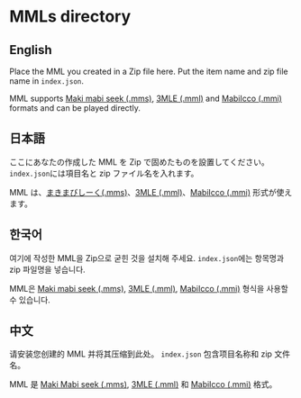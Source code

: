 # MMLs directory

## English

Place the MML you created in a Zip file here. Put the item name and zip file name in `index.json`.

MML supports [Maki mabi seek (.mms)](https://booth.pm/ja/items/2372062), [3MLE (.mml)](http://3ml.jp/) and [MabiIcco (.mmi)](https://github.com/fourthline/mmlTools) formats and can be played directly.

## 日本語

ここにあなたの作成した MML を Zip で固めたものを設置してください。`index.json`には項目名と zip ファイル名を入れます。

MML は、[まきまびしーく(.mms)](https://booth.pm/ja/items/2372062)、[3MLE (.mml)](http://3ml.jp/)、[MabiIcco (.mmi)](https://github.com/fourthline/mmlTools) 形式が使えます。

## 한국어

여기에 작성한 MML을 Zip으로 굳힌 것을 설치해 주세요. `index.json`에는 항목명과 zip 파일명을 넣습니다.

MML은 [Maki mabi seek (.mms)](https://booth.pm/ja/items/2372062), [3MLE (.mml)](http://3ml.jp/), [MabiIcco (.mmi)](https://github.com/fourthline/mmlTools) 형식을 사용할 수 있습니다.

## 中文

请安装您创建的 MML 并将其压缩到此处。 `index.json` 包含项目名称和 zip 文件名。

MML 是 [Maki Mabi seek (.mms)](https://booth.pm/ja/items/2372062), [3MLE (.mml)](您可以使用http://3ml.jp/) 和 [MabiIcco (.mmi)](https://github.com/fourthline/mmlTools) 格式。
